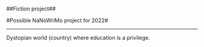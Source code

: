 ##Fiction project##

#Possible NaNoWriMo project for 2022#

---

Dystopian world (country) where education is a privilege. 

